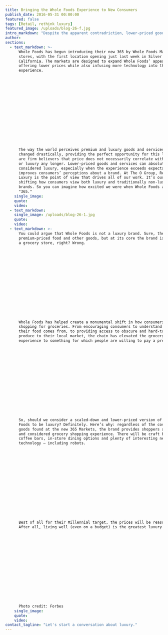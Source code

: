 ```yaml
---
title: Bringing the Whole Foods Experience to New Consumers
publish_date: 2016-05-31 00:00:00
featured: false
tags: [Retail, rethink luxury]
featured_image: /uploads/blog-26-f.jpg
intro_markdown: "Despite the apparent contradriction, lower-priced goods and services can absolutely be considered a luxury. Whole Foods' newest launch exemplifies just that.​"
author:
sections:
  - text_markdown: >-
      Whole Foods has begun introducing their new 365 by Whole Foods Market
      stores, with the first location opening just last week in Silver Lake,
      California. The markets are designed to expand Whole Foods’ appeal by
      offering lower prices while also infusing more technology into the shopping
      experience.

















      The way the world perceives premium and luxury goods and services has
      changed drastically, providing the perfect opportunity for this launch. We
      are firm believers that price does not necessarily correlate with premium
      or luxury any longer. Lower-priced goods and services can absolutely be
      considered luxury, especially when the experience exceeds expectations or
      improves consumers’ perceptions about a brand. At The O Group, Rethink
      Luxury is the point of view that drives all of our work. It’s our ethos for
      shifting how consumers view both luxury and traditionally non-luxury
      brands. So you can imagine how excited we were when Whole Foods announced
      "365."​
    single_image:
    quote:
    video:
  - text_markdown:
    single_image: /uploads/blog-26-1.jpg
    quote:
    video:
  - text_markdown: >-
      You could argue that Whole Foods is not a luxury brand. Sure, they offer
      premium-priced food and other goods, but at its core the brand is just
      a grocery store, right? Wrong.

















      Whole Foods has helped create a monumental shift in how consumers approach
      shopping for groceries. From encouraging consumers to understand where
      their food comes from, to providing access to obscure and hard-to-find
      produce to their local market, the chain has elevated the grocery shopping
      experience to something for which people are willing to pay a premium.

















      So, should we consider a scaled-down and lower-priced version of Whole
      Foods to be luxury? Definitely. Here’s why: regardless of the cost of the
      goods found at the new 365 Markets, the brand provides shoppers an elevated
      and considered grocery shopping experience. There will be craft beer and
      coffee bars, in-store dining options and plenty of interesting new
      technology – including robots.

















      Best of all for their Millennial target, the prices will be reasonable.
      After all, living well (even on a budget) is the greatest luxury of all.

















      Photo credit: Forbes​
    single_image:
    quote:
    video:
contact_tagline: "Let's start a conversation about luxury."
---
```




